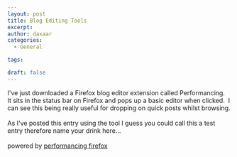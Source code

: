 ```yaml
---
layout: post
title: Blog Editing Tools
excerpt: 
author: daxaar
categories:
  - General

tags:

draft: false
---
```

I've just downloaded a Firefox blog editor extension called Performancing.&nbsp; It sits in the status bar on Firefox and pops up a basic editor when clicked.&nbsp; I can see this being really useful for dropping on quick posts whilst browsing.<br /><br />As I've posted this entry using the tool I guess you could call this a test entry therefore name your drink here...<br /><br />powered by <a href="http://performancing.com/firefox">performancing firefox</a><br />
